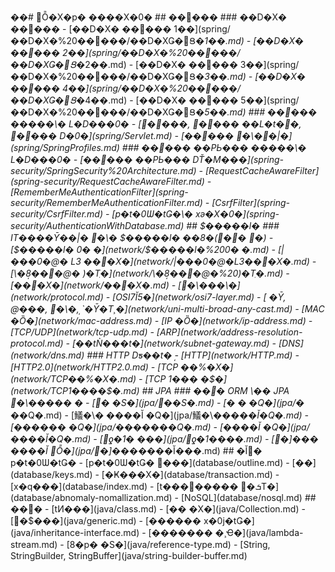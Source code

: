 ��#   Ȭ�X�p�  ����X�0�
 
 
 
 # #   �����
 
 
 
 # # #   ��D�X�  �����
 
 -   [ ��D�X�  �����  1 ��] ( s p r i n g / ��D�X�% 2 0 �����/ ��D�XǤ�Ց�_ 1 ��. m d ) 
 
 
 
 -   [ ��D�X�  �����  2 ��] ( s p r i n g / ��D�X�% 2 0 �����/ ��D�XǤ�Ց�_ 2 ��. m d ) 
 
 
 
 -   [ ��D�X�  �����  3 ��] ( s p r i n g / ��D�X�% 2 0 �����/ ��D�XǤ�Ց�_ 3 ��. m d ) 
 
 
 
 -   [ ��D�X�  �����  4 ��] ( s p r i n g / ��D�X�% 2 0 �����/ ��D�XǤ�Ց�_ 4 ��. m d ) 
 
 
 
 -   [ ��D�X�  �����  5 ��] ( s p r i n g / ��D�X�% 2 0 �����/ ��D�XǤ�Ց�_ 5 ��. m d ) 
 
 
 
 # # #   �����  ���� �\�  L�D���0�
 
 -   [ ����,   ����  ��L�t��,   ����  D�0�] ( s p r i n g / S e r v l e t . m d ) 
 
 -   [ �����  �\��|�] ( s p r i n g / S p r i n g P r o f i l e s . m d ) 
 
 
 
 # # #   �����  ��PЬ���  ���� �\�  L�D���0�
 
 -   [ �����  ��PЬ���  DŤ�M���] ( s p r i n g - s e c u r i t y / S p r i n g S e c u r i t y % 2 0 A r c h i t e c t u r e . m d ) 
 
 -   [ R e q u e s t C a c h e A w a r e F i l t e r ] ( s p r i n g - s e c u r i t y / R e q u e s t C a c h e A w a r e F i l t e r . m d ) 
 
 -   [ R e m e m b e r M e A u t h e n t i c a t i o n F i l t e r ] ( s p r i n g - s e c u r i t y / R e m e m b e r M e A u t h e n t i c a t i o n F i l t e r . m d ) 
 
 -   [ C s r f F i l t e r ] ( s p r i n g - s e c u r i t y / C s r f F i l t e r . m d ) 
 
 -   [ p�t�0Ѡ�tǤ�\�  xǝ�X�0�] ( s p r i n g - s e c u r i t y / A u t h e n t i c a t i o n W i t h D a t a b a s e . m d ) 
 
     
 
 # #   $�����l�
 
 
 
 # # #   I T ����Ȳ��|�  �\�  $�����l�  ��8�( ��  �) 
 
 -   [ $�����l�  0� �] ( n e t w o r k / $�����l�% 2 0 0� �. m d ) 
 
 -   [ |���0�@�  L 3   ���X�] ( n e t w o r k / |���0�@�L 3 ���X�. m d ) 
 
 -   [ \�ܴ8���@�  )�Tֽ�] ( n e t w o r k / \�ܴ8���@�% 2 0 )�Tֽ�. m d ) 
 
 -   [ ���X�] ( n e t w o r k / ���X�. m d ) 
 
 -   [ �\���\�] ( n e t w o r k / p r o t o c o l . m d ) 
 
 -   [ O S I 7 Ĭ5�] ( n e t w o r k / o s i 7 - l a y e r . m d ) 
 
 -   [  �Ȳ,   @���,   �\�ܴ,   `�Ȳ�Τ¸�] ( n e t w o r k / u n i - m u l t i - b r o a d - a n y - c a s t . m d ) 
 
 -   [ M A C   �Ȍ�] ( n e t w o r k / m a c - a d d r e s s . m d ) 
 
 -   [ I P   �Ȍ�] ( n e t w o r k / i p - a d d r e s s . m d ) 
 
 -   [ T C P / U D P ] ( n e t w o r k / t c p - u d p . m d ) 
 
 -   [ A R P ] ( n e t w o r k / a d d r e s s - r e s o l u t i o n - p r o t o c o l . m d ) 
 
 -   [ ��tǸ���t�] ( n e t w o r k / s u b n e t - g a t e w a y . m d ) 
 
 -   [ D N S ] ( n e t w o r k / d n s . m d ) 
 
 
 
 # # #   H T T P   Dƽ� �t�ܴ
 
 -   [ H T T P ] ( n e t w o r k / H T T P . m d ) 
 
 -   [ H T T P 2 . 0 ] ( n e t w o r k / H T T P 2 . 0 . m d ) 
 
 -   [ T C P   ��%�X�] ( n e t w o r k / T C P ��%�X�. m d ) 
 
 -   [ T C P   1���  �$�] ( n e t w o r k / T C P 1����$�. m d ) 
 
 
 
 
 
 # #   J P A 
 
 
 
 # # #   ���  O R M   \� �  J P A   �\�����
�
 
 -   [ �  �Ѕ�] ( j p a / ��Ѕ�. m d ) 
 
 -   [ �	�  �Q�] ( j p a / �	�_ �Q�. m d ) 
 
 -   [ 䲑�\�  �� � �Ĭ  �Q�] ( j p a / 䲑�\�_ �� � �Ĭ�Q�. m d ) 
 
 -   [ ������  �Q�] ( j p a / �������Q�. m d ) 
 
 -   [ �� � �Ĭ  �Q�] ( j p a / �� � �Ĭ�Q�. m d ) 
 
 -   [ ƍ�1�   ���] ( j p a / ƍ�1� ���. m d ) 
 
 -   [ �]���  �� � �Ĭ  Ȭ�] ( j p a / �]���_ �� � �Ĭ ���. m d ) 
 
 
 
 # #    �Ĭ�  p�t�0Ѡ�tǤ�
 
 -   [ p�t�0Ѡ�tǤ�  ���] ( d a t a b a s e / o u t l i n e . m d ) 
 
 -   [ ��] ( d a t a b a s e / k e y s . m d ) 
 
 -   [ �Ҝ���X�] ( d a t a b a s e / t r a n s a c t i o n . m d ) 
 
 -   [ x�q���] ( d a t a b a s e / i n d e x . m d ) 
 
 -   [ t��������  �ܭT�] ( d a t a b a s e / a b n o m a l y - n o m a l l i z a t i o n . m d ) 
 
 -   [ N o S Q L ] ( d a t a b a s e / n o s q l . m d ) 
 
 
 
 # #   ���
 
 -   [ tИ���] ( j a v a / c l a s s . m d ) 
 
 -   [ ��	�X�] ( j a v a / C o l l e c t i o n . m d ) 
 
 -   [ �$���] ( j a v a / g e n e r i c . m d ) 
 
 -   [ ������  x�0ј�tǤ�] ( j a v a / i n h e r i t a n c e - i n t e r f a c e . m d ) 
 
 -   [ �������  �¸Ҽ�] ( j a v a / l a m b d a - s t r e a m . m d ) 
 
 -   [ 8�p�  �Ѕ�] ( j a v a / r e f e r e n c e - t y p e . m d ) 
 
 -   [ S t r i n g ,   S t r i n g B u i l d e r ,   S t r i n g B u f f e r ] ( j a v a / s t r i n g - b u i l d e r - b u f f e r . m d ) 